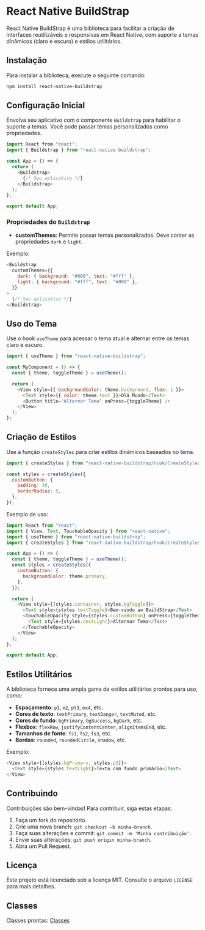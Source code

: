 # React Native BuildStrap

React Native BuildStrap é uma biblioteca para facilitar a criação de interfaces reutilizáveis e responsivas em React Native, com suporte a temas dinâmicos (claro e escuro) e estilos utilitários.

## Instalação

Para instalar a biblioteca, execute o seguinte comando:

```bash
npm install react-native-buildstrap
```

## Configuração Inicial

Envolva seu aplicativo com o componente `Buildstrap` para habilitar o suporte a temas. Você pode passar temas personalizados como propriedades.

```javascript
import React from "react";
import { Buildstrap } from "react-native-buildstrap";

const App = () => {
  return (
    <Buildstrap>
      {/* Seu aplicativo */}
    </Buildstrap>
  );
};

export default App;
```

### Propriedades do `Buildstrap`

- **customThemes**: Permite passar temas personalizados. Deve conter as propriedades `dark` e `light`.

Exemplo:

```javascript
<Buildstrap
  customThemes={{
    dark: { background: "#000", text: "#fff" },
    light: { background: "#fff", text: "#000" },
  }}
>
  {/* Seu aplicativo */}
</Buildstrap>
```

## Uso do Tema

Use o hook `useTheme` para acessar o tema atual e alternar entre os temas claro e escuro.

```javascript
import { useTheme } from "react-native-buildstrap";

const MyComponent = () => {
  const { theme, toggleTheme } = useTheme();

  return (
    <View style={{ backgroundColor: theme.background, flex: 1 }}>
      <Text style={{ color: theme.text }}>Olá Mundo</Text>
      <Button title="Alternar Tema" onPress={toggleTheme} />
    </View>
  );
};
```

## Criação de Estilos

Use a função `createStyles` para criar estilos dinâmicos baseados no tema.

```javascript
import { createStyles } from "react-native-buildstrap/hook/CreateStyles";

const styles = createStyles({
  customButton: {
    padding: 10,
    borderRadius: 5,
  },
});
```

Exemplo de uso:

```javascript
import React from "react";
import { View, Text, TouchableOpacity } from "react-native";
import { useTheme } from "react-native-buildstrap";
import { createStyles } from "react-native-buildstrap/hook/CreateStyles";

const App = () => {
  const { theme, toggleTheme } = useTheme();
  const styles = createStyles({
    customButton: {
      backgroundColor: theme.primary,
    },
  });

  return (
    <View style={[styles.container, styles.bgToggle]}>
      <Text style={styles.textToggle}>Bem-vindo ao BuildStrap</Text>
      <TouchableOpacity style={styles.customButton} onPress={toggleTheme}>
        <Text style={styles.textLight}>Alternar Tema</Text>
      </TouchableOpacity>
    </View>
  );
};

export default App;
```

## Estilos Utilitários

A biblioteca fornece uma ampla gama de estilos utilitários prontos para uso, como:

- **Espaçamento**: `p1`, `m2`, `pt3`, `mx4`, etc.
- **Cores de texto**: `textPrimary`, `textDanger`, `textMuted`, etc.
- **Cores de fundo**: `bgPrimary`, `bgSuccess`, `bgDark`, etc.
- **Flexbox**: `flexRow`, `justifyContentCenter`, `alignItemsEnd`, etc.
- **Tamanhos de fonte**: `fs1`, `fs2`, `fs3`, etc.
- **Bordas**: `rounded`, `roundedCircle`, `shadow`, etc.

Exemplo:

```javascript
<View style={[styles.bgPrimary, styles.p3]}>
  <Text style={styles.textLight}>Texto com fundo primário</Text>
</View>
```

## Contribuindo

Contribuições são bem-vindas! Para contribuir, siga estas etapas:

1. Faça um fork do repositório.
2. Crie uma nova branch: `git checkout -b minha-branch`.
3. Faça suas alterações e commit: `git commit -m 'Minha contribuição'`.
4. Envie suas alterações: `git push origin minha-branch`.
5. Abra um Pull Request.

## Licença

Este projeto está licenciado sob a licença MIT. Consulte o arquivo `LICENSE` para mais detalhes.

## Classes 

Classes prontas: [Classes](./CLASSES.md)